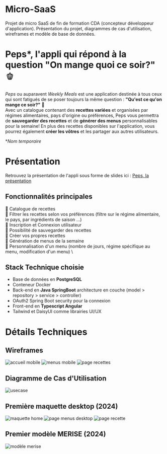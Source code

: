 # Micro-SaaS 
Projet de micro SaaS de fin de formation CDA (concepteur développeur d'application). Présentation du projet, diagrammes de cas d'utilisation, wireframes et modèle de base de données.

# Peps*, l'appli qui répond à la question "On mange quoi ce soir?" 🫑

*Peps* ou auparavent *Weekly Meals* est une application destinée à tous ceux qui sont fatigués de se poser toujours la même question : **"Qu'est ce qu'on mange ce soir?"** 🥪\
Avec un catalogue contenant des **recettes variées** et organisées par régimes alimentaires, pays d'origine ou préférences, Peps vous permettra de **sauvegarder des recettes** et de **générer des menus** personnalisables pour la semaine!
En plus des recettes disponibles sur l'application, vous pourrez également **créer les vôtres** et les partager aux autres utilisateurs.

**Nom temporaire*

# Présentation

Retrouvez la présentation de l'appli sous forme de slides ici :
[Peps, la présentation](https://www.canva.com/design/DAGnmqVN7EU/8eikM_W8gUlPJpHhNQLuSQ/edit?utm_content=DAGnmqVN7EU&utm_campaign=designshare&utm_medium=link2&utm_source=sharebutton)

## Fonctionnalités principales

🍔 Catalogue de recettes \
🥦 Filtrer les recettes selon vos préférences (filtre sur le régime alimentaire, le pays, par ingrédients de saison ...) \
🍪 Inscription et Connexion utilisateur \
🍲 Possibilité de sauvegarder des recettes \
🌮 Créer vos propres recettes \
🍜 Génération de menus de la semaine \
🍱 Personnalisation d'un menu (nombre de jours, régime spécifique au menu, modification d'un menu) \

## Stack Technique choisie

- Base de données en **PostgreSQL** 
- Conteneur Docker
- Back-end en **Java SpringBoot** architecture en couche (model > repository > service > controller)
- OAuth2 Spring Boot security pour la connexion
- Front-end en **Typescript Angular**
- Tailwind et DaisyUI comme librairies UI/UX


# Détails Techniques

## Wireframes

 ![accueil mobile](/img/w-home.png "Accueil mobile")
 ![menus mobile](/img/w-menus.png "Menus mobile")
 ![page recettes](/img/w-recipes.png "Page recettes")

## Diagramme de Cas d'Utilisation

 ![usecase](/img/use-case.png "Diagramme de Cas d'Utilisation")

 ## Première maquette desktop (2024)

 ![maquette home](/img/m-home.jpg "Home desktop")
 ![page menus desktop](/img/m-menus.jpg "Page Menus")
 ![page recette](/img/m-details.jpg "Page Recette Détails")

 ## Premier modèle MERISE (2024)

  ![modèle merise](/img/merise.png "Modèle Merise")
